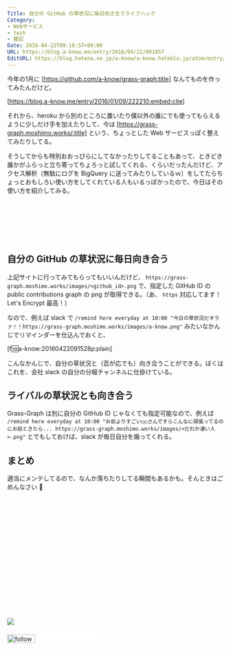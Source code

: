 ```yaml
---
Title: 自分の GitHub の草状況に毎日向き合うライフハック
Category:
- Webサービス
- tech
- 雑記
Date: 2016-04-22T09:18:57+09:00
URL: https://blog.a-know.me/entry/2016/04/22/091857
EditURL: https://blog.hatena.ne.jp/a-know/a-know.hateblo.jp/atom/entry/6653812171392431064
---
```


今年の1月に [https://github.com/a-know/grass-graph:title] なんてものを作ってみたんだけど。




[https://blog.a-know.me/entry/2016/01/09/222210:embed:cite]




それから、heroku から別のところに置いたり僕以外の誰にでも使ってもらえるように少しだけ手を加えたりして、今は [https://grass-graph.moshimo.works/:title] という、ちょっとした Web サービスっぽく整えてみたりしてる。



そうしてからも特別おおっぴらにしてなかったりしてることもあって、ときどき誰かがふらっと立ち寄ってちょろっと試してくれる、くらいだったんだけど、アクセス解析（無駄にログを BigQuery に送ってみたりしているｗ）をしてたらちょっとおもしろい使い方をしてくれている人もいるっぽかったので、今日はその使い方を紹介してみる。


<!-- more -->


<script async src="//pagead2.googlesyndication.com/pagead/js/adsbygoogle.js"></script>
<!-- article-top -->
<ins class="adsbygoogle"
     style="display:inline-block;width:728px;height:90px"
     data-ad-client="ca-pub-3463034538369189"
     data-ad-slot="8367620130"></ins>
<script>
(adsbygoogle = window.adsbygoogle || []).push({});
</script>


## 自分の GitHub の草状況に毎日向き合う

上記サイトに行ってみてもらってもいいんだけど、 `https://grass-graph.moshimo.works/images/<github_id>.png` で、指定した GitHub ID の public contributions graph の png が取得できる。（あ、 `https` 対応してます！ Let's Encrypt 最高！）


なので、例えば slack で `/remind here everyday at 10:00 "今日の草状況だオラァ！！https://grass-graph.moshimo.works/images/a-know.png"` みたいなかんじでリマインダーを仕込んでおくと、


[f:id:a-know:20160422091528p:plain]


こんなかんじで、自分の草状況と（否が応でも）向き合うことができる。ぼくはこれを、会社 slack の自分の分報チャンネルに仕掛けている。


## ライバルの草状況とも向き合う

Grass-Graph は別に自分の GitHub ID じゃなくても指定可能なので、例えば `/remind here everyday at 10:00 "お前よりすごい○○さんですらこんなに頑張ってるのにお前ときたら... https://grass-graph.moshimo.works/images/<だれか凄い人>.png"` とでもしておけば、slack が毎日自分を煽ってくれる。


## まとめ

適当にメンテしてるので、なんか落ちたりしてる瞬間もあるかも。そんときはごめんなさい :bow:


<div>
<br>
<script async src="//pagead2.googlesyndication.com/pagead/js/adsbygoogle.js"></script>
<!-- article-bottom2 -->
<ins class="adsbygoogle"
     style="display:inline-block;width:300px;height:250px"
     data-ad-client="ca-pub-3463034538369189"
     data-ad-slot="5274552934"></ins>
<script>
(adsbygoogle = window.adsbygoogle || []).push({});
</script>

<a href="http://bit.ly/pixe-la" target='blank' rel="nofollow"><img src="https://cdn-ak.f.st-hatena.com/images/fotolife/a/a-know/20181026/20181026091953.png"></a>
<br>
</div>

<div>
<a href='http://cloud.feedly.com/#subscription%2Ffeed%2Fhttp%3A%2F%2Fblog.a-know.me%2Ffeed'  target='blank'><img id='feedlyFollow' src='//s3.feedly.com/img/follows/feedly-follow-rectangle-volume-small_2x.png' alt='follow us in feedly' width='65' height='20'></a>



<iframe src="//blog.hatena.ne.jp/a-know/a-know.hateblo.jp/subscribe/iframe" allowtransparency="true" frameborder="0" scrolling="no" width="150" height="28"></iframe>
</div>


<script src="https://moshi-moshi.moshimo.works/moshimoshi/a_know_blog/2016-04-22-091857?title=%E8%87%AA%E5%88%86%E3%81%AE%20GitHub%20%E3%81%AE%E8%8D%89%E7%8A%B6%E6%B3%81%E3%81%AB%E6%AF%8E%E6%97%A5%E5%90%91%E3%81%8D%E5%90%88%E3%81%86%E3%83%A9%E3%82%A4%E3%83%95%E3%83%8F%E3%83%83%E3%82%AF"></script>
